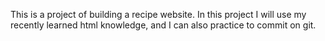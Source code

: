 This is a project of building a recipe website. In this project I will use my recently learned html knowledge, and I can also practice to commit on git.